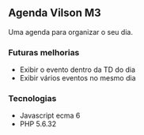 ## Agenda Vilson M3
Uma agenda para organizar o seu dia.

### Futuras melhorias
- Exibir o evento dentro da TD do dia
- Exibir vários eventos no mesmo dia

### Tecnologias
- Javascript ecma 6
- PHP 5.6.32


